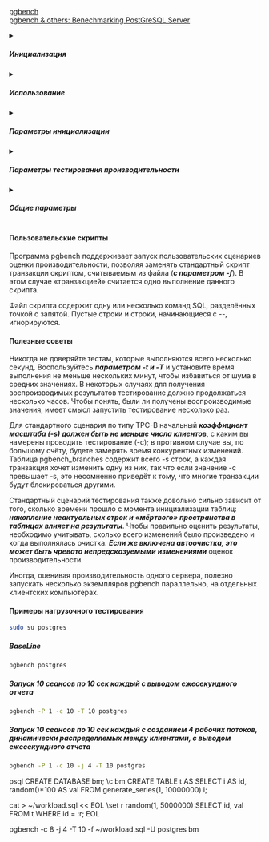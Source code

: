 [pgbench](https://postgrespro.ru/docs/postgresql/16/pgbench)    
[pgbench & others: Benechmarking PostGreSQL Server](https://github.com/AbdallahCoptan/PostGreSQL-Bench/blob/master/Pgbench.md)

<details><summary><h5>Инициализация</h5></summary>

Для запускаемого по умолчанию теста типа TPC-B требуется предварительно подготовить определённые таблицы.     
Чтобы создать и наполнить эти таблицы, следует запустить 
```sql
pgbench -i dbname
```
> Чтобы указать, как подключиться к серверу баз данных, вы также можете добавить параметры -h, -p и/или -U    

> pgbench -i создаёт четыре таблицы pgbench_accounts, pgbench_branches, pgbench_history и pgbench_tellers, предварительно уничтожая существующие таблицы с этими именами.    

С «коэффициентом масштаба», по умолчанию равным 1, эти таблицы изначально содержат такое количество строк:
```bash
table                   # of rows
---------------------------------
pgbench_branches        1
pgbench_tellers         10
pgbench_accounts        100000
pgbench_history         0
```
[Скрипт](https://github.com/AV-ghub/PostgreSQL/blob/main/001%20%D0%90%D0%B4%D0%BC%D0%B8%D0%BD%D0%B8%D1%81%D1%82%D1%80%D0%B8%D1%80%D0%BE%D0%B2%D0%B0%D0%BD%D0%B8%D0%B5/010%20%D0%97%D0%B0%D0%B4%D0%B0%D1%87%D0%B8%20%D0%B0%D0%B4%D0%BC%D0%B8%D0%BD%D0%B8%D1%81%D1%82%D1%80%D0%B8%D1%80%D0%BE%D0%B2%D0%B0%D0%BD%D0%B8%D1%8F/002%20%D0%9F%D0%BE%D0%BB%D0%B5%D0%B7%D0%BD%D1%8B%D0%B5%20%D1%81%D0%BA%D1%80%D0%B8%D0%BF%D1%82%D1%8B.md#%D1%80%D0%B0%D0%B7%D0%BC%D0%B5%D1%80%D1%8B-%D1%82%D0%B0%D0%B1%D0%BB%D0%B8%D1%86-%D1%81-%D0%BA%D0%BE%D0%BB%D0%B8%D1%87%D0%B5%D1%81%D1%82%D0%B2%D0%BE%D0%BC-%D1%81%D1%82%D1%80%D0%BE%D0%BA) [Скрипт 2](https://github.com/AV-ghub/PostgreSQL/blob/main/001%20%D0%90%D0%B4%D0%BC%D0%B8%D0%BD%D0%B8%D1%81%D1%82%D1%80%D0%B8%D1%80%D0%BE%D0%B2%D0%B0%D0%BD%D0%B8%D0%B5/010%20%D0%97%D0%B0%D0%B4%D0%B0%D1%87%D0%B8%20%D0%B0%D0%B4%D0%BC%D0%B8%D0%BD%D0%B8%D1%81%D1%82%D1%80%D0%B8%D1%80%D0%BE%D0%B2%D0%B0%D0%BD%D0%B8%D1%8F/002%20%D0%9F%D0%BE%D0%BB%D0%B5%D0%B7%D0%BD%D1%8B%D0%B5%20%D1%81%D0%BA%D1%80%D0%B8%D0%BF%D1%82%D1%8B.md#%D1%80%D0%B0%D0%B7%D0%BC%D0%B5%D1%80%D1%8B-%D1%82%D0%B0%D0%B1%D0%BB%D0%B8%D1%86-%D1%81-%D0%BA%D0%BE%D0%BB%D0%B8%D1%87%D0%B5%D1%81%D1%82%D0%B2%D0%BE%D0%BC-%D1%81%D1%82%D1%80%D0%BE%D0%BA-2)

Эти числа можно (и в большинстве случаев даже нужно) увеличить, воспользовавшись параметром -s (коэффициент масштаба).    
При этом также может быть полезен ключ -F (фактор заполнения).

</details>
<details><summary><h5>Использование</h5></summary>

Подготовив требуемую конфигурацию, можно запустить тест производительности командой без -i, то есть:
```sql
pgbench [ параметры ] имя_базы
```
##### Наиболее важные параметры
* -c (число клиентов)
* -t (число транзакций)
* -T (длительность)
* -f (файл со скриптом)

</details>

<details><summary><h5>Параметры инициализации</h5></summary>

##### -i (--initialize) Требуется для вызова режима инициализации.

##### -I этапы_инициализации
####  d (Drop, удалить) 
Удалить все существующие таблицы pgbench.    
####  t (create Tables, создать таблицы) 
Создать таблицы, используемые стандартным сценарием pgbench, а именно: pgbench_accounts, pgbench_branches, pgbench_history и pgbench_tellers.  
####  g 
сгенерировать данные на стороне клиента    
####  G 
сгенерировать данные на стороне сервера   
####  v 
Вызывать VACUUM для стандартных таблиц   
####  p 
Создать первичные ключи в стандартных таблицах   
####  f
Создать ограничения внешних ключей между стандартными таблицами   
####  -F (--fillfactor) 
Создать таблицы pgbench_accounts, pgbench_tellers и pgbench_branches с заданным фактором заполнения. Значение по умолчанию — 100.   
####  -n (--no-vacuum) 
Этот параметр выключает этап инициализации v, даже если он был указан в -I   
####  -q (--quiet) 
Выводится только одно сообщение о прогрессе в 5 секунд (для параметра g)   
####  -s (--scale=коэффициент_масштаба) 
Умножить число генерируемых строк на заданный коэффициент.

####  --foreign-keys 
Создать ограничения внешних ключей между стандартными таблицами   
####  --index-tablespace=табл_пространство_индексов 
Создать индексы в указанном табличном пространстве, а не в пространстве по умолчанию.   
####  --partition-method=ИМЯ 
Создать секционированную таблицу pgbench_accounts, применив метод ИМЯ (это может быть range или hash).   
####  --partitions=ЧИСЛО 
Создать секционированную таблицу pgbench_accounts   
####  --tablespace=табличное_пространство 
Создать таблицы в указанном табличном пространстве, а не в пространстве по умолчанию.   
####  --unlogged-tables 
Создать все таблицы как нежурналируемые, а не как постоянные таблицы.   
  
</details>

<details><summary><h5>Параметры тестирования производительности</h5></summary>

#### -b имя_скрипта[@вес] --builtin=имя_скрипта[@вес] 
***Добавляет в список скриптов***, которые будут выполняться, указанный ***встроенный скрипт***.    
В число встроенных скриптов входят: 
* tpcb-like
* simple-update
* select-only

Также принимаются однозначные начала их имён. Со специальным именем list программа выводит список встроенных скриптов и немедленно завершается.   
Дополнительно можно задать целочисленный вес после @, меняющий вероятность выбора этого скрипта относительно других. По умолчанию вес считается равным 1. Подробности следуют ниже.
#### -c клиенты --client=клиенты 
Число имитируемых клиентов, то есть число одновременных сеансов базы данных. Значение по умолчанию — 1.
#### -C --connect 
Устанавливать новое подключение для каждой транзакции вместо одного для каждого клиента. Это полезно для оценивания издержек подключений.
#### -d --debug 
Выводить отладочные сообщения.
#### -D имя_переменной=значение --define=имя_переменной=значение 
Определить переменную для пользовательского скрипта (см. ниже). Параметр -D может добавляться неоднократно.
#### -f имя_файла[@вес] --file=имя_файла[@вес] 
Добавить в список выполняемых скриптов скрипт транзакции из файла имя_файла.   
Дополнительно можно задать целочисленный вес после @, меняющий вероятность выбора этого скрипта относительно других. По умолчанию вес считается равным 1. (Если вам нужно передать имя скрипта, содержащее символ @, добавьте к такому имени вес, чтобы исключить неоднозначность прочтения, например filen@me@1.) Подробности следуют ниже.
#### -j потоки --jobs=потоки 
Число рабочих потоков в pgbench. Использовать нескольких потоков может быть полезно на многопроцессорных компьютерах. Клиенты распределяются по доступным потокам равномерно, насколько это возможно. Значение по умолчанию — 1.
#### -l --log 
Записать информацию о каждой транзакции в файл протокола. Подробности описаны ниже.
#### -L предел --latency-limit=предел 
Транзакции, продолжающиеся дольше указанного предела (в миллисекундах), подсчитываются и отмечаются отдельно, как опаздывающие.   
В режиме ограничения скорости (--rate=...) транзакции, которые отстают от графика более чем на заданный предел (в мс) и поэтому никак не могут уложиться в отведённый интервал, не передаются серверу вовсе. Они подсчитываются и отмечаются отдельно как пропущенные.   
Когда используется параметр --max-tries, транзакция, прерванная из-за аномалии сериализации или взаимоблокировки, не будет повторяться, если общее время всех её повторений превышает предел в миллисекундах. Чтобы ограничить только общее время повторений, а не их количество, установите значение --max-tries=0. По умолчанию параметр --max-tries имеет значение 1, и транзакции с ошибками сериализации/взаимоблокировки не повторяются. Подробнее о повторных попытках выполнения таких транзакций рассказывается в Повторы и отказы из-за ошибок сериализации/взаимоблокировки.
#### -M режим_запросов --protocol=режим_запросов 
Протокол, выбираемый для передачи запросов на сервер:   
* simple: использовать простой протокол запросов
* extended: использовать расширенный протокол запросов
* prepared: использовать расширенный протокол запросов с подготовленными операторами   

В режиме prepared pgbench повторно использует результат разбора запроса, начиная со второй итерации, и поэтому работает быстрее, чем в других режимах.   
По умолчанию выбирается простой протокол запросов.
#### -n --no-vacuum 
Не производить очистку таблиц перед запуском теста. Этот параметр необходим, если вы применяете собственный сценарий, не затрагивающий стандартные таблицы pgbench_accounts, pgbench_branches, pgbench_history и pgbench_tellers.
#### -N --skip-some-updates 
Запустить встроенный упрощённый скрипт simple-update. Краткий вариант записи -b simple-update.
#### -P сек --progress=сек 
Выводить отчёт о прогрессе через заданное число секунд (сек). Выдаваемый отчёт включает время, прошедшее с момента запуска, скорость (в TPS) с момента предыдущего отчёта, а также среднее время ожидания транзакций, стандартное отклонение и количество неуспешных транзакций с момента последнего отчёта. В режиме ограничения скорости (-R) время ожидания вычисляется относительно назначенного времени запуска транзакции, а не фактического времени её начала, так что оно включает и среднее время отставания от графика. Когда параметр --max-tries включает повторение транзакций после ошибок сериализации/взаимоблокировок, в отчёт добавляется количество повторявшихся транзакций и общее число повторов.
#### -r --report-per-command 
Выдать следующую статистику по каждой команде после завершения теста: 
* среднюю длительность выполнения операторов (время выполнения с точки зрения клиента)
* число отказов и повторений вследствие ошибок сериализации и взаимоблокировки в этой команде   

Статистика повторений отображается в отчёте, только если параметр --max-tries не равен 1.
#### -R скорость передачи --rate=скорость передачи 
Выполнять транзакции, ориентируясь на заданную скорость, а не максимально быстро (по умолчанию). Скорость задаётся в транзакциях в секунду. Если заданная скорость превышает максимально возможную, это ограничение скорости не повлияет на результаты.   
Для получения нужной скорости транзакции запускаются со случайными задержками, имеющими распределение Пуассона. При этом запланированное время запуска отсчитывается от начального времени, а не от завершения предыдущей транзакции. Это означает, что если какие-то транзакции отстанут от изначально рассчитанного времени завершения, всё же возможно, что последующие нагонят график.   
В режиме ограничения скорости время ожидания транзакций, выводимое по итогам тестирования, вычисляется, исходя из запланированного времени запуска, так что в него входит время, которое очередная транзакция должна была ждать завершения предыдущей транзакции. Это время называется временем отклонения от графика, и его среднее и максимальное значения выводятся отдельно. 
Время ожидания транзакций с момента их фактического запуска, то есть время, потраченное на выполнение транзакций в базе данных, можно получить, если вычесть время отклонения от графика из времени ожидания транзакций.   
Если ограничение --latency-limit задаётся вместе с --rate, транзакция может заведомо не вписываться в отведённое ей время, если предыдущая транзакция завершится слишком поздно, так как ожидаемое время окончания транзакции отсчитывается от времени запуска по графику. Такие транзакции не передаются серверу, а пропускаются и подсчитываются отдельно.   
***Большое значение отклонения от графика свидетельствует о том, что система не успевает выполнять транзакции с заданной скоростью и выбранным числом клиентов и потоков***. Когда среднее время ожидания транзакции превышает запланированный интервал между транзакциями, каждая последующая транзакция будет отставать от графика, и чем дольше будет выполняться тестирование, тем больше будет отставание. Когда это наблюдается, нужно уменьшить скорость транзакций.
#### -s коэффициент_масштаба --scale=коэффициент_масштаба 
Показать заданный коэффициент масштаба в выводе pgbench. Для встроенных тестов это не требуется; корректный коэффициент масштаба будет получен в результате подсчёта строк в таблице pgbench_branches. Однако при использовании только нестандартных тестов (запускаемых с ключом -f) без этого параметра в качестве коэффициента масштаба будет выводиться 1.
#### -S --select-only 
Запустить встроенный скрипт select-only (только выборка). Краткий вариант записи -b select-only.
#### -t транзакции --transactions=транзакции 
Число транзакций, которые будут выполняться каждым клиентом (по умолчанию 10).
#### -T секунды --time=секунды 
Выполнять тест с ограничением по времени (в секундах), а не по числу транзакций для каждого клиента. Параметры -t и -T являются взаимоисключающими.
#### -v --vacuum-all 
Очищать все четыре стандартные таблицы перед запуском теста. Без параметров -n и -v pgbench будет очищать от старых записей таблицы pgbench_tellers и pgbench_branches, а также опустошать pgbench_history.
#### --aggregate-interval=секунды 
Длительность интервала агрегации (в секундах). Может использоваться только с ключом -l. С данным параметром в протокол выводится сводка по интервалам, как описано ниже.
#### --failures-detailed 
Выдавать информацию об ошибках в протоколе по транзакциям и в протоколе с агрегированием, а также в основном отчёте и в отчётах по скриптам, группируя её по типам:
* ошибки сериализации;
* ошибки взаимоблокировки;
#### --log-prefix=префикс 
Задать префикс имён файлов для файлов протоколов, создаваемых с ключом --log. Префикс по умолчанию — pgbench_log.
#### --max-tries=число_попыток 
Разрешить повторение транзакций с ошибками сериализации/взаимоблокировки и установить максимальное число попыток выполнения транзакций. Этот параметр можно комбинировать с параметром --latency-limit, который ограничивает общее время всех попыток для транзакции; также заметьте, что нельзя выбрать неограниченное количество попыток (--max-tries=0), не определив --latency-limit или --time. Значение по умолчанию — 1, то есть транзакции с ошибками сериализации/взаимоблокировки повторяться не будут. Подробнее о повторении таких транзакций рассказывается в Повторы и отказы из-за ошибок сериализации/взаимоблокировки.
#### --progress-timestamp 
При отображении прогресса (с параметром -P) выводить текущее время (в формате Unix), а не количество секунд от начала запуска. Время задаётся в секундах с точностью до миллисекунд. Это помогает сравнивать журналы, записываемые разными средствами.
#### --random-seed=затравка 
Установить затравку для генератора случайных чисел. Инициализирует генератор случайных чисел, который затем выдаёт последовательность начальных состояний отдельных генераторов для каждого потока.    
затравка может принимать следующие значения: 
* time (по умолчанию, затравка базируется на текущем времени)
* rand (задействовать надёжный генератор случайных чисел или выдать ошибку, если он отсутствует) или беззнаковое десятичное число    

Генератор случайных чисел может вызываться явно из скрипта pgbench (функциями random...) или неявно (например, для планирования выполнения транзакций с ключом --rate). В случае установки значения явным образом оно выводится в терминале. Любое значение, допустимое в качестве затравки, можно также задать в переменной окружения PGBENCH_RANDOM_SEED. Чтобы заданная затравка применялась во всех возможных случаях использования, задайте этот параметр первым или установите переменную окружения.

Явное указание определённой затравки позволяет точно воспроизвести выполнение pgbench в части использования случайных чисел. Так как случайное состояние поддерживается внутри потока, это означает, что выполнение pgbench при одинаковых запусках повторится в точности, если один поток используется одним клиентом и отсутствуют внешние зависимости или зависимости от данных. Со статистической точки зрения точное воспроизведение выполнения нежелательно, так как это может скрыть вариативность производительности или показать завышенную скорость, например из-за попадания в одни и те же страницы данных. Однако это может быть очень полезно для отладки, например, для повторения редкого сценария, приводящего к ошибке. Используйте данную возможность обдуманно.
#### --sampling-rate=скорость передачи 
Частота выборки для записи данных в протокол, изменяя которую можно уменьшить объём протокола. При указании этого параметра в протокол выводится информация только о заданном проценте транзакций. Со значением 1.0 в нём будут отмечаться все транзакции, а с 0.05 только 5%.

Обрабатывая протокол, не забудьте учесть частоту выборки. Например, вычисляя скорость (TPS), вам нужно будет соответственно умножить содержащиеся в нём числа (например, с частотой выборки 0.01 вы получите только 1/100 фактической скорости).
#### --show-script=имя_скрипта 
Вывести код встроенного скрипта имя_скрипта в stderr и сразу завершиться.
#### --verbose-errors 
Выводить сообщения обо всех ошибках сериализации/взаимоблокировки и отказах (ошибках, после которых транзакция не повторяется) с информацией о том, как ограничиваются повторения и насколько достигается ограничение. (Учтите, что в этом случае объём вывода может значительно увеличиться.) За подробностями обратитесь к Повторы и отказы из-за ошибок сериализации/взаимоблокировки.
  
</details>

<details><summary><h5>Общие параметры</h5></summary>
</details>

#### Пользовательские скрипты
Программа pgbench поддерживает запуск пользовательских сценариев оценки производительности, позволяя заменять стандартный скрипт транзакции скриптом, считываемым из файла (***с параметром -f***). В этом случае «транзакцией» считается одно выполнение данного скрипта.

Файл скрипта содержит одну или несколько команд SQL, разделённых точкой с запятой. Пустые строки и строки, начинающиеся с --, игнорируются.

#### Полезные советы
Никогда не доверяйте тестам, которые выполняются всего несколько секунд. Воспользуйтесь ***параметром -t и -T*** и установите время выполнения не меньше нескольких минут, чтобы избавиться от шума в средних значениях. В некоторых случаях для получения воспроизводимых результатов тестирование должно продолжаться несколько часов. Чтобы понять, были ли получены воспроизводимые значения, имеет смысл запустить тестирование несколько раз.

Для стандартного сценария по типу TPC-B начальный ***коэффициент масштаба (-s) должен быть не меньше числа клиентов***, с каким вы намерены проводить тестирование (-c); в противном случае вы, по большому счёту, будете замерять время конкурентных изменений. Таблица pgbench_branches содержит всего -s строк, а каждая транзакция хочет изменить одну из них, так что если значение -c превышает -s, это несомненно приведёт к тому, что многие транзакции будут блокироваться другими.

Стандартный сценарий тестирования также довольно сильно зависит от того, сколько времени прошло с момента инициализации таблиц: ***накопление неактуальных строк и «мёртвого» пространства в таблицах влияет на результаты***. Чтобы правильно оценить результаты, необходимо учитывать, сколько всего изменений было произведено и когда выполнялась очистка. ***Если же включена автоочистка, это может быть чревато непредсказуемыми изменениями*** оценок производительности.

Иногда, оценивая производительность одного сервера, полезно запускать несколько экземпляров pgbench параллельно, на отдельных клиентских компьютерах.

#### Примеры нагрузочного тестирования
```bash
sudo su postgres
```
##### BaseLine
```bash
pgbench postgres
```
##### Запуск 10 сеансов по 10 сек каждый с выводом ежесекундного отчета
```bash
pgbench -P 1 -c 10 -T 10 postgres
```
##### Запуск 10 сеансов по 10 сек каждый с созданием 4 рабочих потоков, динамически распределяемых между клиентами, с выводом ежесекундного отчета
```bash
pgbench -P 1 -c 10 -j 4 -T 10 postgres
```

psql
CREATE DATABASE bm;
\c bm
CREATE TABLE t AS 
SELECT i AS id, random()*100 AS val
FROM generate_series(1, 10000000) i;

cat > ~/workload.sql << EOL
\set r random(1, 5000000)
SELECT id, val 
FROM t
WHERE id = :r;
EOL

pgbench -c 8 -j 4 -T 10 -f ~/workload.sql -U postgres bm
























